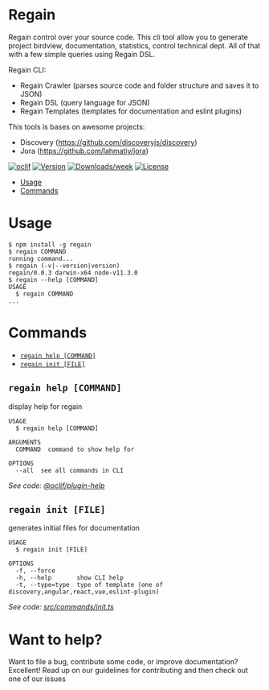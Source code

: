Regain
======

Regain control over your source code. This cli tool allow you to generate project birdview, documentation, statistics, control technical dept. All of that with a few simple queries using Regain DSL.

Regain CLI:

- Regain Crawler (parses source code and folder structure and saves it to JSON)
- Regain DSL (query language for JSON)
- Regain Templates (templates for documentation and eslint plugins)

This tools is bases on awesome projects:
- Discovery (https://github.com/discoveryjs/discovery)
- Jora (https://github.com/lahmatiy/jora)

[![oclif](https://img.shields.io/badge/cli-oclif-brightgreen.svg)](https://oclif.io)
[![Version](https://img.shields.io/npm/v/regain.svg)](https://npmjs.org/package/regain)
[![Downloads/week](https://img.shields.io/npm/dw/regain.svg)](https://npmjs.org/package/regain)
[![License](https://img.shields.io/npm/l/regain.svg)](https://github.com/aiboy/regain/blob/master/package.json)

<!-- toc -->
* [Usage](#usage)
* [Commands](#commands)
<!-- tocstop -->
# Usage
<!-- usage -->
```sh-session
$ npm install -g regain
$ regain COMMAND
running command...
$ regain (-v|--version|version)
regain/0.0.3 darwin-x64 node-v11.3.0
$ regain --help [COMMAND]
USAGE
  $ regain COMMAND
...
```
<!-- usagestop -->
# Commands
<!-- commands -->
* [`regain help [COMMAND]`](#regain-help-command)
* [`regain init [FILE]`](#regain-init-file)

## `regain help [COMMAND]`

display help for regain

```
USAGE
  $ regain help [COMMAND]

ARGUMENTS
  COMMAND  command to show help for

OPTIONS
  --all  see all commands in CLI
```

_See code: [@oclif/plugin-help](https://github.com/oclif/plugin-help/blob/v2.1.6/src/commands/help.ts)_

## `regain init [FILE]`

generates initial files for documentation

```
USAGE
  $ regain init [FILE]

OPTIONS
  -f, --force
  -h, --help       show CLI help
  -t, --type=type  type of template (one of discovery,angular,react,vue,eslint-plugin)
```

_See code: [src/commands/init.ts](https://github.com/aiboy/regain/blob/v0.0.3/src/commands/init.ts)_
<!-- commandsstop -->

# Want to help?

Want to file a bug, contribute some code, or improve documentation? Excellent! Read up on our guidelines for contributing and then check out one of our issues
